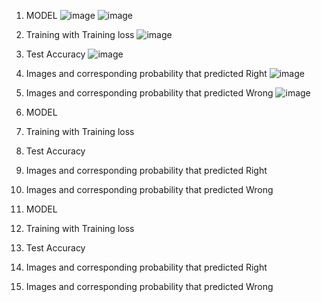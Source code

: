 
1. MODEL
![image](https://user-images.githubusercontent.com/45138707/121446394-5ca9a600-c9ce-11eb-8d92-3bcd1db57251.png)
![image](https://user-images.githubusercontent.com/45138707/121446418-6c28ef00-c9ce-11eb-810c-f21b3a937be1.png)


2. Training with Training loss
![image](https://user-images.githubusercontent.com/45138707/121446518-a6928c00-c9ce-11eb-8bd6-b8ffc1d154bf.png)


3. Test Accuracy
![image](https://user-images.githubusercontent.com/45138707/121446587-c924a500-c9ce-11eb-837e-7633a342fe3c.png)

4. Images and corresponding probability that predicted Right
![image](https://user-images.githubusercontent.com/45138707/121446650-f2ddcc00-c9ce-11eb-95f2-34cb51e1bd6a.png)

5. Images and corresponding probability that predicted Wrong
![image](https://user-images.githubusercontent.com/45138707/121446664-fcffca80-c9ce-11eb-9f54-61c7821f40ca.png)



1. MODEL
2. Training with Training loss
3. Test Accuracy
4.  Images and corresponding probability that predicted Right
5.  Images and corresponding probability that predicted Wrong



1. MODEL
2. Training with Training loss
3. Test Accuracy
4.  Images and corresponding probability that predicted Right
5.  Images and corresponding probability that predicted Wrong
